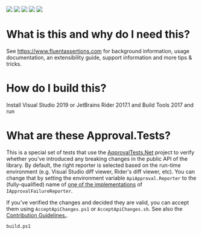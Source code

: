 [![](https://ci.appveyor.com/api/projects/status/h60mq3e5uf5tuout/branch/master?svg=true)](https://ci.appveyor.com/project/dennisdoomen/fluentassertions/branch/master)
[![](https://img.shields.io/github/release/FluentAssertions/FluentAssertions.svg?label=latest%20release)](https://github.com/FluentAssertions/FluentAssertions/releases/latest)
[![](https://img.shields.io/nuget/dt/FluentAssertions.svg?label=nuget%20downloads)](https://www.nuget.org/packages/FluentAssertions)
[![](https://img.shields.io/librariesio/dependents/nuget/FluentAssertions.svg?label=dependent%20libraries)](https://libraries.io/nuget/FluentAssertions)
![](https://img.shields.io/badge/release%20strategy-githubflow-orange.svg)

# What is this and why do I need this?
See https://www.fluentassertions.com for background information, usage documentation, an extensibility guide, support information and more tips & tricks.

# How do I build this?
Install Visual Studio 2019 or JetBrains Rider 2017.1 and Build Tools 2017 and run

# What are these Approval.Tests?
This is a special set of tests that use the [ApprovalTests.Net](https://github.com/approvals/ApprovalTests.Net) project to verify whether you've introduced any breaking changes in the public API of the library.
By default, the right reporter is selected based on the run-time environment (e.g. Visual Studio diff viewer, Rider's diff viewer, etc).
You can change that by setting the environment variable `ApiApproval.Reporter` to the (fully-qualified) name of [one of the implementations](https://github.com/approvals/ApprovalTests.Net/tree/master/src/ApprovalTests/Reporters) of `IApprovalFailureReporter`.

If you've verified the changes and decided they are valid, you can accept them  using `AcceptApiChanges.ps1` or `AcceptApiChanges.sh`.
See also the [Contribution Guidelines.](CONTRIBUTING.md).

`build.ps1`


